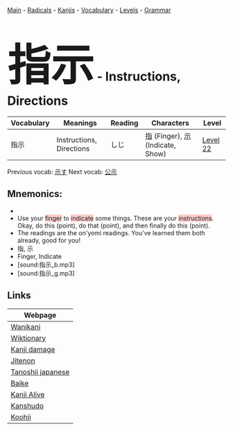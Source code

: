 <style> bigfont {font-size: 100px}</style>
[Main](../README.md) -
[Radicals](../radicals.md) -
[Kanjis](../kanjis.md) -
[Vocabulary](../vocabulary.md) -
[Levels](../levels.md) -
[Grammar](../grammar.md)
# <bigfont> 指示</bigfont> - Instructions, Directions 

| Vocabulary | Meanings | Reading | Characters | Level |
| --- | --- | --- | --- | --- |
| 指示 | Instructions, Directions | しじ |  [指](../kanjis/指.md) (Finger), [示](../kanjis/示.md) (Indicate, Show) | [Level 22](../levels/wk_level22.md) |

Previous vocab: [示す](示す.md) Next vocab: [公示](公示.md) 

## Mnemonics:

* 
* Use your <span style="background-color:#ffcccb"> finger</span> to <span style="background-color:#ffcccb"> indicate</span> some things. These are your <span style="background-color:#ffcccb"> instructions</span>. Okay, do this (point), do that (point), and then finally do this (point).
* The readings are the on'yomi readings. You've learned them both already, good for you!
* 指, 示
* Finger, Indicate
* [sound:指示_b.mp3]
* [sound:指示_g.mp3]


## Links 

| Webpage |
| --- |
| [Wanikani          ](https://www.wanikani.com/kanji/指示) |
| [Wiktionary        ](https://en.wiktionary.org/wiki/指示) |
| [Kanji damage      ](http://www.kanjidamage.com/kanji/search?utf8=✓&q=指示) |
| [Jitenon           ](https://jitenon.com/kanji/指示) |
| [Tanoshii japanese ](https://www.tanoshiijapanese.com/dictionary/kanji.cfm?k=指示) |
| [Baike             ](https://baike.baidu.com/item/指示) |
| [Kanji Alive       ](https://app.kanjialive.com/指示) |
| [Kanshudo          ](https://www.kanshudo.com/searchmn?q=指示) |
| [Koohii            ](https://kanji.koohii.com/study/kanji/指示) |
